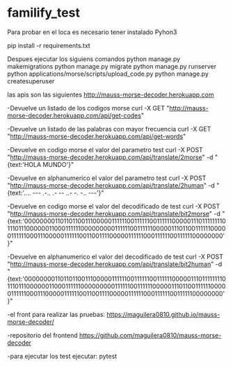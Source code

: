 # familify_test


Para probar en el loca es necesario tener instalado Pyhon3


pip install -r requirements.txt

Despues ejecutar los siguiens comandos
python manage.py makemigrations
python manage.py migrate
python manage.py runserver
python applications/morse/scripts/upload_code.py
python manage.py createsuperuser


las apis son las siguientes
http://mauss-morse-decoder.herokuapp.com

-Devuelve un listado de los codigos morse
    curl -X GET  "http://mauss-morse-decoder.herokuapp.com/api/get-codes" 

-Devuelve un listado de las palabras con mayor frecuencia
    curl -X GET  "http://mauss-morse-decoder.herokuapp.com/api/get-words" 

-Devuelve en codigo morse el valor del parametro test
    curl -X POST  "http://mauss-morse-decoder.herokuapp.com/api/translate/2morse" -d "{text:'HOLA MUNDO'}"

-Devuelve en alphanumerico el valor del parametro test
    curl -X POST  "http://mauss-morse-decoder.herokuapp.com/api/translate/2human" -d "{text:'.... --- .-.. .-   -- ..- -. -.. ---'}"

-Devuelve en codigo morse el valor del decodificado de  test
    curl -X POST  "http://mauss-morse-decoder.herokuapp.com/api/translate/bit2morse" -d "{text:'00000000110110110011100000111111001111110011111100000111011111111011101110000001100011111100000000011111100111111000001110110011111100000111111000111000001111110011001111000001111110001111110011111100000000'}"

-Devuelve en alphanumerico el valor del decodificado de  test
    curl -X POST  "http://mauss-morse-decoder.herokuapp.com/api/translate/bit2human" -d "{text:'00000000110110110011100000111111001111110011111100000111011111111011101110000001100011111100000000011111100111111000001110110011111100000111111000111000001111110011001111000001111110001111110011111100000000'}"

-el front para realizar las pruebas:
    https://maguilera0810.github.io/mauss-morse-decoder/

-repositorio del frontend
    https://github.com/maguilera0810/mauss-morse-decoder


-para ejecutar los test ejecutar:
    pytest